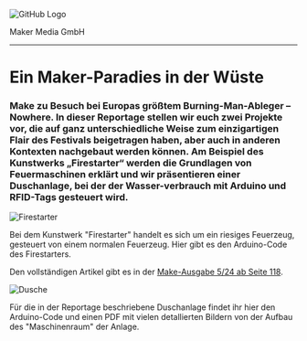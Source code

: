 ![GitHub Logo](http://www.heise.de/make/icons/make_logo.png)

Maker Media GmbH

***

# Ein Maker-Paradies in der Wüste

### Make zu Besuch bei Europas größtem Burning-Man-Ableger – Nowhere. In dieser Reportage stellen wir euch zwei Projekte vor, die auf ganz unterschiedliche Weise zum einzigartigen Flair des Festivals beigetragen haben, aber auch in anderen Kontexten nachgebaut werden können. Am Beispiel des Kunstwerks „Firestarter“ werden die Grundlagen von Feuermaschinen erklärt und wir präsentieren  einer Duschanlage, bei der der Wasser-verbrauch mit Arduino und RFID-Tags gesteuert wird.

![Firestarter](https://github.com/MakeMagazinDE/Nowhere/blob/master/Firestarter%20Bild%2001_niwe.jpg)

Bei dem Kunstwerk "Firestarter" handelt es sich um ein riesiges Feuerzeug, gesteuert von einem normalen Feuerzeug. Hier gibt es den Arduino-Code des Firestarters.

Den vollständigen Artikel gibt es in der [Make-Ausgabe 5/24 ab Seite 118](https://www.heise.de/select/make/2024/5/).

![Dusche]()

Für die in der Reportage beschriebene Duschanlage findet ihr hier den Arduino-Code und einen PDF mit vielen detallierten Bildern von der Aufbau des "Maschinenraum" der Anlage.
